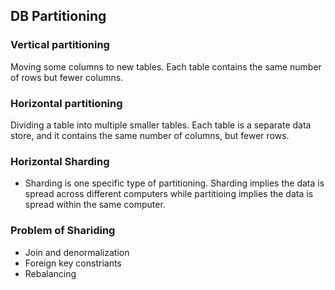 ## DB Partitioning

### Vertical partitioning
Moving some columns to new tables. Each table contains the same number of rows but fewer columns. 

### Horizontal partitioning
Dividing a table into multiple smaller tables. Each table is a separate data store, and it contains the same number of columns, but fewer rows.

### Horizontal Sharding
* Sharding is one specific type of partitioning. Sharding implies the data is spread across different computers while partitioing implies the data is spread within the same computer.

### Problem of Shariding
* Join and denormalization
* Foreign key constriants
* Rebalancing